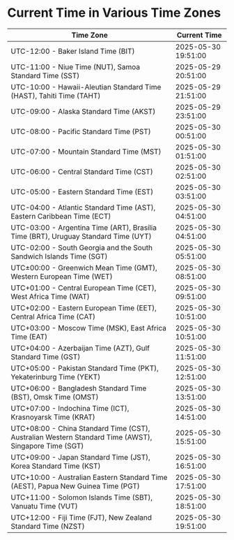 # Current Time in Various Time Zones

| Time Zone | Current Time |
|-----------|--------------|
| UTC-12:00 - Baker Island Time (BIT) | 2025-05-30 19:51:00 |
| UTC-11:00 - Niue Time (NUT), Samoa Standard Time (SST) | 2025-05-29 20:51:00 |
| UTC-10:00 - Hawaii-Aleutian Standard Time (HAST), Tahiti Time (TAHT) | 2025-05-29 21:51:00 |
| UTC-09:00 - Alaska Standard Time (AKST) | 2025-05-29 23:51:00 |
| UTC-08:00 - Pacific Standard Time (PST) | 2025-05-30 00:51:00 |
| UTC-07:00 - Mountain Standard Time (MST) | 2025-05-30 01:51:00 |
| UTC-06:00 - Central Standard Time (CST) | 2025-05-30 02:51:00 |
| UTC-05:00 - Eastern Standard Time (EST) | 2025-05-30 03:51:00 |
| UTC-04:00 - Atlantic Standard Time (AST), Eastern Caribbean Time (ECT) | 2025-05-30 04:51:00 |
| UTC-03:00 - Argentina Time (ART), Brasília Time (BRT), Uruguay Standard Time (UYT) | 2025-05-30 04:51:00 |
| UTC-02:00 - South Georgia and the South Sandwich Islands Time (SGT) | 2025-05-30 05:51:00 |
| UTC±00:00 - Greenwich Mean Time (GMT), Western European Time (WET) | 2025-05-30 08:51:00 |
| UTC+01:00 - Central European Time (CET), West Africa Time (WAT) | 2025-05-30 09:51:00 |
| UTC+02:00 - Eastern European Time (EET), Central Africa Time (CAT) | 2025-05-30 10:51:00 |
| UTC+03:00 - Moscow Time (MSK), East Africa Time (EAT) | 2025-05-30 10:51:00 |
| UTC+04:00 - Azerbaijan Time (AZT), Gulf Standard Time (GST) | 2025-05-30 11:51:00 |
| UTC+05:00 - Pakistan Standard Time (PKT), Yekaterinburg Time (YEKT) | 2025-05-30 12:51:00 |
| UTC+06:00 - Bangladesh Standard Time (BST), Omsk Time (OMST) | 2025-05-30 13:51:00 |
| UTC+07:00 - Indochina Time (ICT), Krasnoyarsk Time (KRAT) | 2025-05-30 14:51:00 |
| UTC+08:00 - China Standard Time (CST), Australian Western Standard Time (AWST), Singapore Time (SGT) | 2025-05-30 15:51:00 |
| UTC+09:00 - Japan Standard Time (JST), Korea Standard Time (KST) | 2025-05-30 16:51:00 |
| UTC+10:00 - Australian Eastern Standard Time (AEST), Papua New Guinea Time (PGT) | 2025-05-30 17:51:00 |
| UTC+11:00 - Solomon Islands Time (SBT), Vanuatu Time (VUT) | 2025-05-30 18:51:00 |
| UTC+12:00 - Fiji Time (FJT), New Zealand Standard Time (NZST) | 2025-05-30 19:51:00 |
